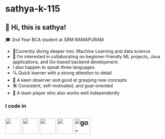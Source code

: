 # sathya-k-115
## 👋 Hi, this is sathya!
🎓 2nd Year BCA student at SRM RAMAPURAM

- 🧠Currently diving deeper into: Machine Learning and data science
- 👯 I’m interested in collaborating on beginner-friendly ML projects, Java applications, and Go-based backend development.
- I also happen to speak three languages.
- 🔍 Quick learner with a strong attention to detail
- 👀 A keen observer and good at grasping new concepts
- 🛠️ Consistent, self-motivated, and goal-oriented
- 🤝 A team player who also works well independently
### I code in
<img height="50" width="50" src="https://img.icons8.com/color/48/000000/python.png" /> <img height="50" width="50" src="https://img.icons8.com/color/48/000000/c-programming.png" /> <img height="50" width="50" src="https://img.icons8.com/color/48/000000/c-plus-plus-logo.png" /> <img height="50" width="50" src="https://img.icons8.com/color/48/000000/java-coffee-cup-logo.png" />
<img width="50" height="50" src="https://img.icons8.com/cute-clipart/64/go-logo.png" alt="go-logo"/>
---



